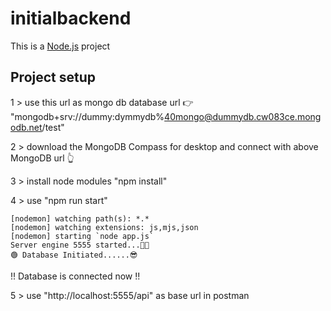 # initialbackend

This is a [Node.js](https://nodejs.org/) project 
​
## Project setup

1 > use this url as mongo db database url​ 👉 "mongodb+srv://dummy:dymmydb%40mongo@dummydb.cw083ce.mongodb.net/test"

2 > download the MongoDB Compass for desktop and connect with above MongoDB url 👆

3 > install node modules "npm install" 

4 > use "npm run start" 
    
    [nodemon] watching path(s): *.*
    [nodemon] watching extensions: js,mjs,json
    [nodemon] starting `node app.js`
    Server engine 5555 started...🚀🚀
    🟢 Database Initiated......😎

!! Database is connected now !!

5 > use "http://localhost:5555/api" as base url in postman 
